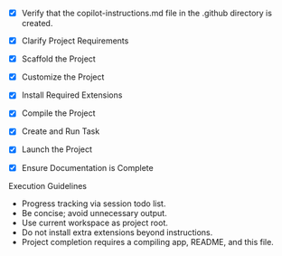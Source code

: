  - [x] Verify that the copilot-instructions.md file in the .github directory is created.

 - [x] Clarify Project Requirements

 - [x] Scaffold the Project

 - [x] Customize the Project

 - [x] Install Required Extensions

 - [x] Compile the Project

 - [x] Create and Run Task

 - [x] Launch the Project

 - [x] Ensure Documentation is Complete

 Execution Guidelines
 - Progress tracking via session todo list.
 - Be concise; avoid unnecessary output.
 - Use current workspace as project root.
 - Do not install extra extensions beyond instructions.
 - Project completion requires a compiling app, README, and this file.
